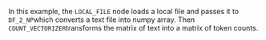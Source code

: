 In this example, the `LOCAL_FILE` node loads a local file and passes it to `DF_2_NP`which converts a text file into numpy array. Then `COUNT_VECTORIZER`transforms the matrix of text into a matrix of token counts.